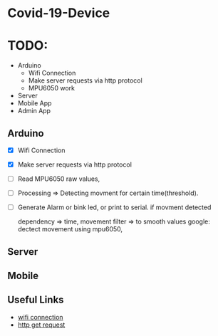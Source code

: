 # Covid-19-Device

# TODO:

- Arduino
  - Wifi Connection
  - Make server requests via http protocol
  - MPU6050 work
- Server
- Mobile App
- Admin App

## Arduino

- [x] Wifi Connection
- [x] Make server requests via http protocol
- [ ] Read MPU6050 raw values,
- [ ] Processing => Detecting movment for certain time(threshold).
- [ ] Generate Alarm or bink led, or print to serial. if movment detected

  dependency => time, movement
  filter => to smooth values
  google: dectect movement using mpu6050,

## Server

## Mobile

## Useful Links

- [wifi connection](https://circuitdigest.com/microcontroller-projects/using-wifi-manager-on-nodemcu-to-scan-and-connect-wifi-networks)
- [http get request](https://techtutorialsx.com/2016/07/17/esp8266-http-get-requests/)
